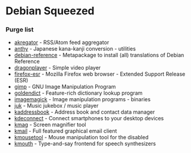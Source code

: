 # Debian Squeezed

### Purge list

- [akregator](https://packages.debian.org/bookworm/akregator) - RSS/Atom feed aggregator
- [anthy](https://packages.debian.org/bookworm/anthy) - Japanese kana-kanji conversion - utilities
- [debian-reference](https://packages.debian.org/bookworm/debian-reference) - Metapackage to install (all) translations of Debian Reference
- [dragonplayer](https://packages.debian.org/bookworm/dragonplayer) - Simple video player
- [firefox-esr](https://packages.debian.org/bookworm/firefox-esr) - Mozilla Firefox web browser - Extended Support Release (ESR)
- [gimp](https://packages.debian.org/bookworm/gimp) - GNU Image Manipulation Program
- [goldendict](https://packages.debian.org/bookworm/goldendict) - Feature-rich dictionary lookup program
- [imagemagick](https://packages.debian.org/bookworm/imagemagick) - Image manipulation programs - binaries
- [juk](https://packages.debian.org/bookworm/juk) - Music jukebox / music player
- [kaddressbook](https://packages.debian.org/bookworm/kaddressbook) - Address book and contact data manager
- [kdeconnect](https://packages.debian.org/bookworm/kdeconnect) - Connect smartphones to your desktop devices
- [kmag](https://packages.debian.org/bookworm/kmag) - Screen magnifier tool
- [kmail](https://packages.debian.org/bookworm/kmail) - Full featured graphical email client
- [kmousetool](https://packages.debian.org/bookworm/kmousetool) - Mouse manipulation tool for the disabled
- [kmouth](https://packages.debian.org/bookworm/kmouth) - Type-and-say frontend for speech synthesizers
